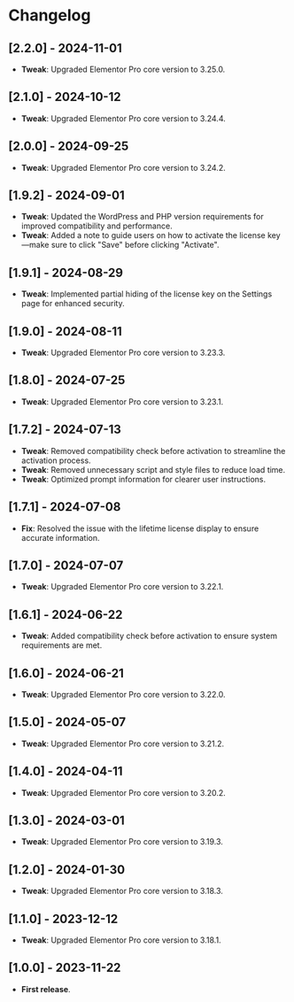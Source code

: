 # Changelog

## [2.2.0] - 2024-11-01
- **Tweak**: Upgraded Elementor Pro core version to 3.25.0.

## [2.1.0] - 2024-10-12
- **Tweak**: Upgraded Elementor Pro core version to 3.24.4.

## [2.0.0] - 2024-09-25
- **Tweak**: Upgraded Elementor Pro core version to 3.24.2.

## [1.9.2] - 2024-09-01
- **Tweak**: Updated the WordPress and PHP version requirements for improved compatibility and performance.
- **Tweak**: Added a note to guide users on how to activate the license key—make sure to click "Save" before clicking "Activate".

## [1.9.1] - 2024-08-29
- **Tweak**: Implemented partial hiding of the license key on the Settings page for enhanced security.

## [1.9.0] - 2024-08-11
- **Tweak**: Upgraded Elementor Pro core version to 3.23.3.

## [1.8.0] - 2024-07-25
- **Tweak**: Upgraded Elementor Pro core version to 3.23.1.

## [1.7.2] - 2024-07-13
- **Tweak**: Removed compatibility check before activation to streamline the activation process.
- **Tweak**: Removed unnecessary script and style files to reduce load time.
- **Tweak**: Optimized prompt information for clearer user instructions.

## [1.7.1] - 2024-07-08
- **Fix**: Resolved the issue with the lifetime license display to ensure accurate information.

## [1.7.0] - 2024-07-07
- **Tweak**: Upgraded Elementor Pro core version to 3.22.1.

## [1.6.1] - 2024-06-22
- **Tweak**: Added compatibility check before activation to ensure system requirements are met.

## [1.6.0] - 2024-06-21
- **Tweak**: Upgraded Elementor Pro core version to 3.22.0.

## [1.5.0] - 2024-05-07
- **Tweak**: Upgraded Elementor Pro core version to 3.21.2.

## [1.4.0] - 2024-04-11
- **Tweak**: Upgraded Elementor Pro core version to 3.20.2.

## [1.3.0] - 2024-03-01
- **Tweak**: Upgraded Elementor Pro core version to 3.19.3.

## [1.2.0] - 2024-01-30
- **Tweak**: Upgraded Elementor Pro core version to 3.18.3.

## [1.1.0] - 2023-12-12
- **Tweak**: Upgraded Elementor Pro core version to 3.18.1.

## [1.0.0] - 2023-11-22
- **First release**.
